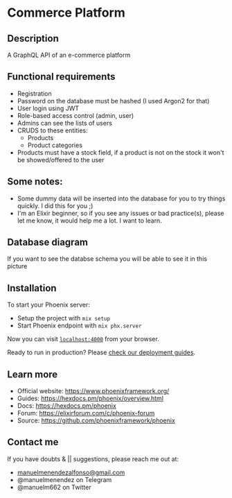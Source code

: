# Commerce Platform

## Description

A GraphQL API of an e-commerce platform


## Functional requirements
  * Registration
  * Password on the database must be hashed (I used Argon2 for that)
  * User login using JWT
  * Role-based access control (admin, user)
  * Admins can see the lists of users
  * CRUDS to these entities:
    * Products
    * Product categories
  * Products must have a stock field, if a product is not on the stock it won't be showed/offered to the user

## Some notes:
  * Some dummy data will be inserted into the database for you to try things quickly. I did this for you ;)
  * I'm an Elixir beginner, so if you see any issues or bad practice(s), please let me know, it would help me a lot. I want to learn.

## Database diagram
If you want to see the databse schema you will be able to see it in this picture


## Installation
To start your Phoenix server:

  * Setup the project with `mix setup`
  * Start Phoenix endpoint with `mix phx.server`

Now you can visit [`localhost:4000`](http://localhost:4000) from your browser.

Ready to run in production? Please [check our deployment guides](https://hexdocs.pm/phoenix/deployment.html).

## Learn more

  * Official website: https://www.phoenixframework.org/
  * Guides: https://hexdocs.pm/phoenix/overview.html
  * Docs: https://hexdocs.pm/phoenix
  * Forum: https://elixirforum.com/c/phoenix-forum
  * Source: https://github.com/phoenixframework/phoenix

## Contact me
If you have doubts & || suggestions, please reach me out at:
* manuelmenendezalfonso@gmail.com
* @manuelmenendez on Telegram
* @manuelm662 on Twitter
